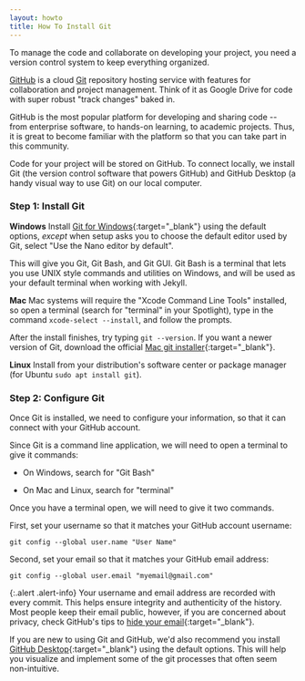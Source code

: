```yaml
---
layout: howto
title: How To Install Git
---
```


To manage the code and collaborate on developing your project, you need a version control system to keep everything organized. 

[GitHub](https://github.com/) is a cloud [Git](https://git-scm.com/) repository hosting service with features for collaboration and project management.
Think of it as Google Drive for code with super robust "track changes" baked in.

GitHub is the most popular platform for developing and sharing code -- from enterprise software, to hands-on learning, to academic projects.
Thus, it is great to become familiar with the platform so that you can take part in this community.

Code for your project will be stored on GitHub. 
To connect locally, we install Git (the version control software that powers GitHub) and GitHub Desktop (a handy visual way to use Git) on our local computer.

### Step 1: Install Git
**Windows**
Install [Git for Windows](https://git-scm.com/downloads){:target="_blank"} using the default options, *except* when setup asks you to choose the default editor used by Git, select "Use the Nano editor by default". 

This will give you Git, Git Bash, and Git GUI. Git Bash is a terminal that lets you use UNIX style commands and utilities on Windows, and will be used as your default terminal when working with Jekyll.

**Mac** 
Mac systems will require the "Xcode Command Line Tools" installed, so open a terminal (search for "terminal" in your Spotlight), type in the command `xcode-select --install`, and follow the prompts. 

After the install finishes, try typing `git --version`. If you want a newer version of Git, download the official [Mac git installer](https://git-scm.com/downloads){:target="_blank"}.

**Linux** 
Install from your distribution's software center or package manager (for Ubuntu `sudo apt install git`).

### Step 2: Configure Git
Once Git is installed, we need to configure your information, so that it can connect with your GitHub account.

Since Git is a command line application, we will need to open a terminal to give it commands: 
- On Windows, search for "Git Bash" 

- On Mac and Linux, search for "terminal"

Once you have a terminal open, we will need to give it two commands.

First, set your username so that it matches your GitHub account username: 

`git config --global user.name "User Name"`

Second, set your email so that it matches your GitHub email address:

`git config --global user.email "myemail@gmail.com"`

{:.alert .alert-info}
Your username and email address are recorded with every commit. This helps ensure integrity and authenticity of the history. Most people keep their email public, however, if you are concerned about privacy, check GitHub's tips to [hide your email](https://help.github.com/articles/about-commit-email-addresses/){:target="_blank"}.

If you are new to using Git and GitHub, we'd also recommend you install [GitHub Desktop](https://desktop.github.com/){:target="_blank"} using the default options. This will help you visualize and implement some of the git processes that often seem non-intuitive. 
